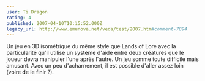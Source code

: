 ```yaml
---
user: Ti Dragon
rating: 4
published: 2007-04-10T10:15:52.000Z
legacy_url: http://www.emunova.net/veda/test/2007.htm#comment-7894
---
```

Un jeu en 3D isométrique du même style que Lands of Lore avec la particularité qu'il utilise un système d'aide entre deux créatures que le joueur devra manipuler l'une après l'autre. Un jeu somme toute difficile mais amusant. Avec un peu d'acharnement, il est possible d'aller assez loin (voire de le finir ?).